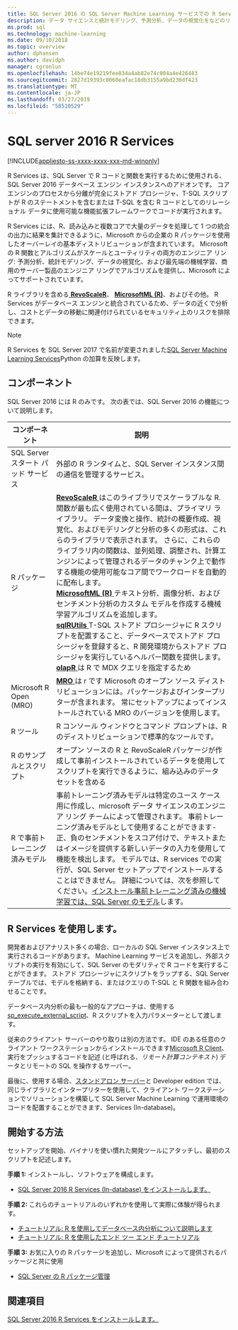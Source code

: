 ```yaml
---
title: SQL Server 2016 の SQL Server Machine Learning サービスでの R Services
description: データ サイエンスと統計モデリング、予測分析、データの視覚化をなどのリレーショナル データに対する統合された R タスク用の SQL Server で R です。
ms.prod: sql
ms.technology: machine-learning
ms.date: 09/10/2018
ms.topic: overview
author: dphansen
ms.author: davidph
manager: cgronlun
ms.openlocfilehash: 14be74e19219fee834a4ab82e74c004a4e426483
ms.sourcegitcommit: 2827d19393c8060eafac18db3155a9bd230df423
ms.translationtype: MT
ms.contentlocale: ja-JP
ms.lasthandoff: 03/27/2019
ms.locfileid: "58510529"
---
```

# <a name="r-services-in-sql-server-2016"></a>SQL server 2016 R Services
[!INCLUDE[appliesto-ss-xxxx-xxxx-xxx-md-winonly](../../includes/appliesto-ss-xxxx-xxxx-xxx-md-winonly.md)]

R Services は、SQL Server で R コードと関数を実行するために使用される、SQL Server 2016 データベース エンジン インスタンスへのアドオンです。 コア エンジンのプロセスから分離が完全にストアド プロシージャ、T-SQL スクリプトが R のステートメントを含むまたは T-SQL を含む R コードとしてのリレーショナル データに使用可能な機能拡張フレームワークでコードが実行されます。 

R Services には、R、読み込みと複数コアで大量のデータを処理して 1 つの統合の出力に結果を集計できるように、Microsoft からの企業の R パッケージを使用したオーバーレイの基本ディストリビューションが含まれています。 Microsoft の R 関数とアルゴリズムがスケールとユーティリティの両方のエンジニア リング: 予測分析、統計モデリング、データの視覚化、および最先端の機械学習、商用のサーバー製品のエンジニア リングでアルゴリズムを提供し、Microsoft によってサポートされています。 

R ライブラリを含める[ **RevoScaleR**](ref-r-revoscaler.md)、 [ **MicrosoftML (R)**](ref-r-microsoftml.md)、およびその他。 R Services がデータベース エンジンと統合されているため、データの近くで分析し、コストとデータの移動に関連付けられているセキュリティ上のリスクを排除できます。

> [!Note]
> R Services を SQL Server 2017 で名前が変更されました[SQL Server Machine Learning Services](../what-is-sql-server-machine-learning.md)Python の加算を反映します。

## <a name="components"></a>コンポーネント

SQL Server 2016 には R のみです。 次の表では、SQL Server 2016 の機能について説明します。

| コンポーネント | 説明 |
|-----------|-------------|
| SQL Server スタート パッド サービス | 外部の R ランタイムと、SQL Server インスタンス間の通信を管理するサービス。 |
| R パッケージ | [**RevoScaleR** ](ref-r-revoscaler.md)はこのライブラリでスケーラブルな R. 関数が最も広く使用されている間は、プライマリ ライブラリ。 データ変換と操作、統計の概要作成、視覚化、およびモデリングと分析の多くの形式は、これらのライブラリで表示されます。 さらに、これらのライブラリ内の関数は、並列処理、調整され、計算エンジンによって管理されるデータのチャンク上で動作する機能の使用可能なコア間でワークロードを自動的に配布します。  <br/>[**MicrosoftML (R)** ](ref-r-microsoftml.md)テキスト分析、画像分析、およびセンチメント分析のカスタム モデルを作成する機械学習アルゴリズムを追加します。 <br/>[**sqlRUtils** ](ref-r-sqlrutils.md) T-SQL ストアド プロシージャに R スクリプトを配置すること、データベースでストアド プロシージャを登録すると、R 開発環境からストアド プロシージャを実行しているヘルパー関数を提供します。<br/>[**olapR** ](ref-r-olapr.md)は R で MDX クエリを指定するため|
| Microsoft R Open (MRO) | [**MRO** ](https://mran.microsoft.com/open)は r です Microsoft のオープン ソース ディストリビューションには。パッケージおよびインタープリターが含まれます。 常にセットアップによってインストールされている MRO のバージョンを使用します。 |
| R ツール | R コンソール ウィンドウとコマンド プロンプトは、R のディストリビューションで標準的なツールです。  |
| R のサンプルとスクリプト |  オープン ソースの R と RevoScaleR パッケージが作成して事前インストールされているデータを使用してスクリプトを実行できるように、組み込みのデータ セットを含める |
| R で事前トレーニング済みモデル | 事前トレーニング済みモデルは特定のユース ケース用に作成し、microsoft データ サイエンスのエンジニア リング チームによって管理されます。 事前トレーニング済みモデルとして使用することができます-正、負のセンチメントをスコア付けで、テキストまたはイメージを提供する新しいデータの入力を使用して機能を検出します。 モデルでは、R services での実行が、SQL Server セットアップでインストールすることはできません。 詳細については、次を参照してください。[インストール事前トレーニング済みの機械学習では、SQL Server のモデル](../install/sql-pretrained-models-install.md)します。 |

## <a name="using-r-services"></a>R Services を使用します。

開発者およびアナリスト多くの場合、ローカルの SQL Server インスタンス上で実行されるコードがあります。 Machine Learning サービスを追加し、外部スクリプトの実行を有効にして、SQL Server のモダリティで R コードを実行することができます。 ストアド プロシージャにスクリプトをラップする、SQL Server テーブルでは、モデルを格納する、またはクエリの T-SQL と R 関数を組み合わせることです。

データベース内分析の最も一般的なアプローチは、使用する[sp_execute_external_script](../../relational-databases/system-stored-procedures/sp-execute-external-script-transact-sql.md)、R スクリプトを入力パラメーターとして渡します。

従来のクライアント サーバーのやり取りは別の方法です。 IDE のある任意のクライアント ワークステーションからインストールできます[Microsoft R Client](https://docs.microsoft.com/machine-learning-server/r-client/what-is-microsoft-r-client)、実行をプッシュするコードを記述 (と呼ばれる、*リモート計算コンテキスト*) データとリモートの SQL を操作するサーバー。 

最後に、使用する場合、[スタンドアロン サーバー](r-server-standalone.md)と Developer edition では、同じライブラリとインタープリターを使用して、クライアント ワークステーションでソリューションを構築して SQL Server Machine Learning で運用環境のコードを配置することができます、Services (In-database)。 

## <a name="how-to-get-started"></a>開始する方法

セットアップを開始、バイナリを使い慣れた開発ツールにアタッチし、最初のスクリプトを記述します。

**手順 1:** インストールし、ソフトウェアを構成します。 

+ [SQL Server 2016 R Services (In-database) をインストールします。](../install/sql-r-services-windows-install.md)

**手順 2:** これらのチュートリアルのいずれかを使用して実際に体験が得られます。

+ [チュートリアル: R を使用してデータベース内分析について説明します](../tutorials/sqldev-in-database-r-for-sql-developers.md)
+ [チュートリアル: R を使用したエンド ツー エンド チュートリアル](../tutorials/walkthrough-data-science-end-to-end-walkthrough.md)

**手順 3:** お気に入りの R パッケージを追加し、Microsoft によって提供されるパッケージと共に使用

+ [SQL Server の R パッケージ管理](install-additional-r-packages-on-sql-server.md)


## <a name="see-also"></a>関連項目

 [SQL Server 2016 R Services をインストールします。](../install/sql-r-services-windows-install.md)
